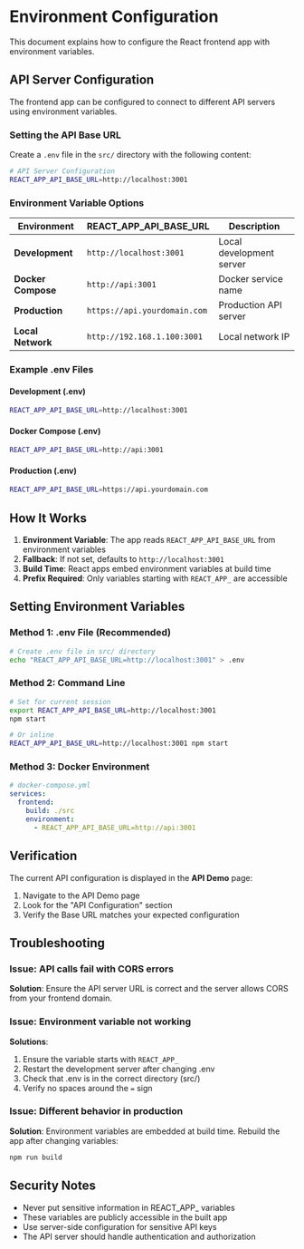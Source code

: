 # Environment Configuration

This document explains how to configure the React frontend app with environment variables.

## API Server Configuration

The frontend app can be configured to connect to different API servers using environment variables.

### Setting the API Base URL

Create a `.env` file in the `src/` directory with the following content:

```bash
# API Server Configuration
REACT_APP_API_BASE_URL=http://localhost:3001
```

### Environment Variable Options

| Environment | REACT_APP_API_BASE_URL | Description |
|-------------|------------------------|-------------|
| **Development** | `http://localhost:3001` | Local development server |
| **Docker Compose** | `http://api:3001` | Docker service name |
| **Production** | `https://api.yourdomain.com` | Production API server |
| **Local Network** | `http://192.168.1.100:3001` | Local network IP |

### Example .env Files

#### Development (.env)
```bash
REACT_APP_API_BASE_URL=http://localhost:3001
```

#### Docker Compose (.env)
```bash
REACT_APP_API_BASE_URL=http://api:3001
```

#### Production (.env)
```bash
REACT_APP_API_BASE_URL=https://api.yourdomain.com
```

## How It Works

1. **Environment Variable**: The app reads `REACT_APP_API_BASE_URL` from environment variables
2. **Fallback**: If not set, defaults to `http://localhost:3001`
3. **Build Time**: React apps embed environment variables at build time
4. **Prefix Required**: Only variables starting with `REACT_APP_` are accessible

## Setting Environment Variables

### Method 1: .env File (Recommended)
```bash
# Create .env file in src/ directory
echo "REACT_APP_API_BASE_URL=http://localhost:3001" > .env
```

### Method 2: Command Line
```bash
# Set for current session
export REACT_APP_API_BASE_URL=http://localhost:3001
npm start

# Or inline
REACT_APP_API_BASE_URL=http://localhost:3001 npm start
```

### Method 3: Docker Environment
```yaml
# docker-compose.yml
services:
  frontend:
    build: ./src
    environment:
      - REACT_APP_API_BASE_URL=http://api:3001
```

## Verification

The current API configuration is displayed in the **API Demo** page:

1. Navigate to the API Demo page
2. Look for the "API Configuration" section
3. Verify the Base URL matches your expected configuration

## Troubleshooting

### Issue: API calls fail with CORS errors
**Solution**: Ensure the API server URL is correct and the server allows CORS from your frontend domain.

### Issue: Environment variable not working
**Solutions**:
1. Ensure the variable starts with `REACT_APP_`
2. Restart the development server after changing .env
3. Check that .env is in the correct directory (src/)
4. Verify no spaces around the `=` sign

### Issue: Different behavior in production
**Solution**: Environment variables are embedded at build time. Rebuild the app after changing variables:
```bash
npm run build
```

## Security Notes

- Never put sensitive information in REACT_APP_ variables
- These variables are publicly accessible in the built app
- Use server-side configuration for sensitive API keys
- The API server should handle authentication and authorization
